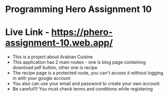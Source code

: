 # Programming Hero Assignment 10
# Live Link - https://phero-assignment-10.web.app/
* This is a project about Arabian Cuisine 
* This application has 2 main routes - one is blog page containing download pdf button, other one is recipe 
* The recipe page is a protected route, you can't access it without logging in with your google account
* You also can use your email and password to create your own account
* Be careful!!! You must check terms and conditions while registering
